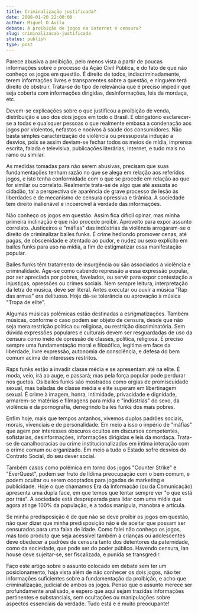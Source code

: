 ```yaml
---
title: Criminalização justificada?
date: 2008-01-20 22:00:00
author: Miguel D Avila
debate: A proibição de jogos na internet é censura?
slug: criminalizacao-justificada
status: publish 
type: post
---
```


Parece abusiva a proibição, pelo menos vista a partir de poucas informações sobre o processo da Ação Civil Pública, e do fato de que não conheço os jogos em questão. É direito de todos, indiscriminadamente, terem informações livres e transparentes sobre a questão, e ninguém terá direito de obstruir. Trata-se do tipo de relevância que é preciso impedir que seja coberta com informações dirigidas, desinformações, leis da mordaça, etc.   

  

Devem-se explicações sobre o que justificou a proibição de venda, distribuição e uso dos dois jogos em todo o Brasil. É obrigatório esclarecer-se a todas e quaisquer pessoas o que realmente embasa a condenação aos jogos por violentos, nefastos e nocivos à saúde dos consumidores. Não basta simples caracterização de violência ou pressuposta indução a desvios, pois se assim deviam-se fechar todos os meios de mídia, imprensa escrita, falada e televisiva, publicações literárias, Internet, e tudo mais no ramo ou similar.   

  

As medidas tomadas para não serem abusivas, precisam que suas fundamentações tenham razão no que se alega em relação aos referidos jogos, e isto tenha conformidade com o que se procede em relação ao que for similar ou correlato. Realmente trata-se de algo que até assusta ao cidadão, tal a perspectiva de aparência de grave processo de lesão às liberdades e de mecanismo de censura opressiva e tirânica. A sociedade tem direito inalienável e incoercível à verdade das informações.  

  

Não conheço os jogos em questão. Assim fica difícil opinar, mas minha primeira inclinação é que não procede proibir. Aproveito para expor assunto correlato. Justiceiros e "máfias" das indústrias da violência arrogaram-se o direito de criminalizar bailes funks. É crime hediondo promover cenas, até pagas, de obscenidade e atentado ao pudor, e nudez ou sexo explícito em bailes funks para uso na mídia, a fim de estigmatizar essa manifestação popular.  

  

Bailes funks têm tratamento de insurgência ou são associados a violência e criminalidade. Age-se como cabendo repressão a essa expressão popular, por ser apreciada por pobres, favelados, ou servir para expor contestação a injustiças, opressões ou crimes sociais. Nem sempre leitura, interpretação da letra de música, deve ser literal. Antes executar ou ouvir a música "Rap das armas" era delituoso. Hoje dá-se tolerância ou aprovação à música "Tropa de elite".   

  

Algumas músicas polêmicas estão destinadas a esrigmatizações. Também músicas, conforme o caso podem ser objeto de censura, desde que não seja mera restrição política ou religiosa, ou restrição discriminatória. Sem dúvida expressões populares e culturais devem ser resguardadas de uso da censura como meio de opressão de classes, política, religiosa. É preciso sempre uma fundamentação moral e filosófica, legítima em face da liberdade, livre expressão, autonomia de consciência, e defesa do bem comum acima de interesses restritos.  

  

Raps funks estão a invadir classe média e se apresentam até na elite. É moda, veio, irá ao auge, e passará; mas pela força popular pode perdurar nos guetos. Os bailes funks são mostrados como orgias de promiscuidade sexual, mas baladas de classe média e elite superam em libertinagem sexual. É crime à imagem, honra, intimidade, privacidade e dignidade, armarem-se matérias e filmagens para mídia e "indústrias" do sexo, da violência e da pornografia, denegrindo bailes funks dos mais pobres.  

  

Enfim hoje, mais que tempos antanhos, vivemos duplos padrões sociais, morais, vivenciais e de personalidade. Em meio a isso o império de "máfias" que agem por interesses obscuros ocultos em discursos competentes, sofistarias, desinformações, informações dirigidas e leis da mordaça. Trata-se de canalhocracias ou crime institucionalizados em íntima interação com o crime comum ou organizado. Em meio a tudo o Estado sofre desvios do Contrato Social, do seu dever social.  

  

Também casos como polêmica em torno dos jogos "Counter Strike" e "EverQuest", podem ser fruto de lídima preocupação com o bem comum, e podem ocultar ou serem cooptados para jogadas de marketing e publicidade. Hoje o que chamamos Era da Informação (ou da Comunicação) apresenta uma dupla face, em que temos que tentar sempre ver "o que está por trás". A sociedade está despreparada para lidar com uma mídia que agora atinge 100% da população, e a todos manipula, manobra e articula.   

  

Se minha predisposição é de que não se deve proibir os jogos em questão, não quer dizer que minha predisposição não é de aceitar que possam ser censurados para uma faixa de idade. Como falei não conheço os jogos, mas todo produto que seja acessível também a crianças ou adolescentes deve obedecer a padrões de censura tanto dos detentores da paternidade, como da sociedade, que pode ser do poder público. Havendo censura, lan house deve sujeitar-se, ser fiscalizada, e punida se transgredir.   

  

Faço este artigo sobre o assunto colocado em debate sem ter um posicionamento, haja vista além de não conhecer os dois jogos, não ter informações suficientes sobre a fundamentação da proibição, e acho que criminalização, judicial de ambos os jogos. Penso que o assunto merece ser profundamente analisado, e espero que aqui sejam trazidas informações pertinentes e substanciais, sem ocultações ou manipulações sobre aspectos essenciais da verdade. Tudo está e é muito preocupante!
